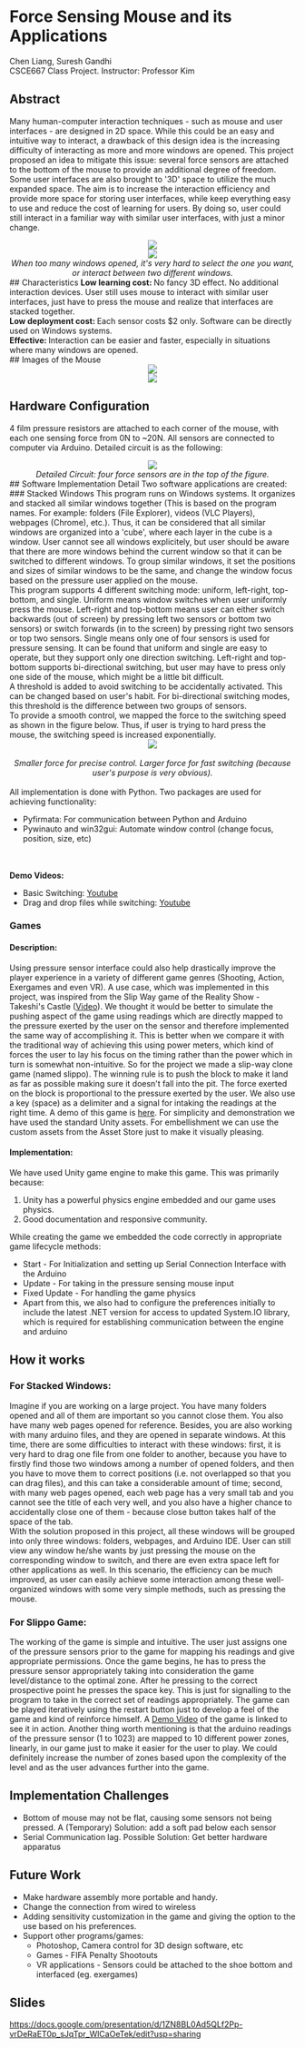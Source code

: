 # Force Sensing Mouse and its Applications
Chen Liang, Suresh Gandhi <br>
CSCE667 Class Project.
Instructor: Professor Kim
## Abstract
Many human-computer interaction techniques - such as mouse and user interfaces - are designed in 2D space. While this could be an easy and intuitive way to interact, a drawback of this design idea is the increasing difficulty of interacting as more and more windows are opened. This project proposed an idea to mitigate this issue: several force sensors are attached to the bottom of the mouse to provide an additional degree of freedom. Some user interfaces are also brought to '3D' space to utilize the much expanded space. The aim is to increase the interaction efficiency and provide more space for storing user interfaces, while keep everything easy to use and reduce the cost of learning for users. By doing so, user could still interact in a familiar way with similar user interfaces, with just a minor change.
<div style="text-align:center">
  <img src="https://liangch0505.github.io/images/c667_Motivation1.png" />
</div>
<div style="text-align:center">
  <img src="https://liangch0505.github.io/images/c667_Motivation2.png" /><br>
  <i>When too many windows opened, it's very hard to select the one you want, or interact between two different windows.</i>
</div>
## Characteristics
<b>Low learning cost: </b>  No fancy 3D effect. No additional interaction devices. User still uses mouse to interact with similar user interfaces, just have to press the mouse and realize that interfaces are stacked together.<br>
<b>Low deployment cost: </b> Each sensor costs $2 only. Software can be directly used on Windows systems.<br>
<b>Effective: </b> Interaction can be easier and faster, especially in situations where many windows are opened.<br>
## Images of the Mouse
<div style="text-align:center">
  <img src="https://liangch0505.github.io/images/c667_Mouse1.jpg" /><br>
  <img src="https://liangch0505.github.io/images/c667_Mouse2.jpg" /><br>
</div>

## Hardware Configuration
4 film pressure resistors are attached to each corner of the mouse, with each one sensing force from 0N to ~20N. All sensors are connected to computer via Arduino. Detailed circuit is as the following:
<div style="text-align:center">
  <img src="https://liangch0505.github.io/images/c667_Circuit.png" /><br>
  <i>Detailed Circuit: four force sensors are in the top of the figure.</i>
</div>
## Software Implementation Detail
Two software applications are created:
### Stacked Windows
This program runs on Windows systems. It organizes and stacked all similar windows together (This is based on the program names. For example: folders (File Explorer), videos (VLC Players), webpages (Chrome), etc.). Thus, it can be considered that all similar windows are organized into a 'cube', where each layer in the cube is a window. User cannot see all windows explicitely, but user should be aware that there are more windows behind the current window so that it can be switched to different windows. To group similar windows, it set the positions and sizes of similar windows to be the same, and change the window focus based on the pressure user applied on the mouse.<br>
This program supports 4 different switching mode: uniform, left-right, top-bottom, and single. Uniform means window switches when user uniformly press the mouse. Left-right and top-bottom means user can either switch backwards (out of screen) by pressing left two sensors or bottom two sensors) or switch forwards (in to the screen) by pressing right two sensors or top two sensors. Single means only one of four sensors is used for pressure sensing. It can be found that uniform and single are easy to operate, but they support only one direction switching. Left-right and top-bottom supports bi-directional switching, but user may have to press only one side of the mouse, which might be a little bit difficult.<br>
A threshold is added to avoid switching to be accidentally activated. This can be changed based on user's habit. For bi-directional switching modes, this threshold is the difference between two groups of sensors.<br>
To provide a smooth control, we mapped the force to the switching speed as shown in the figure below. Thus, if user is trying to hard press the mouse, the switching speed is increased exponentially.<br>
<div style="text-align:center">
  <img src="https://liangch0505.github.io/images/c667_Software_StackedWindows_SwitchingSpeed.png" /><br><br>
  <i>Smaller force for precise control. Larger force for fast switching (because user's purpose is very obvious).</i>
</div>
<br>
All implementation is done with Python. Two packages are used for achieving functionality:

* Pyfirmata: For communication between Python and Arduino
* Pywinauto and win32gui: Automate window control (change focus, position, size, etc)

<br><br>
<b>Demo Videos:</b>

* Basic Switching: [Youtube](https://www.youtube.com/watch?v=yk7EaKMPcWo)
* Drag and drop files while switching: [Youtube](https://www.youtube.com/watch?v=7OA2kFTEiaA)

### Games
#### Description:
Using pressure sensor interface could also help drastically improve the player experience in a variety of different game genres (Shooting, Action, Exergames and even VR). A use case, which was implemented in this project, was inspired from the Slip Way game of the Reality Show - Takeshi's Castle ([Video](https://www.youtube.com/watch?v=TOM-IGaI-7k&t=25s)). We thought it would be better to simulate the pushing aspect of the game using readings which are directly mapped to the pressure exerted by the user on the sensor and therefore implemented the same way of accomplishing it. This is better when we compare it with the traditional way of achieving this using power meters, which kind of forces the user to lay his focus on the timing rather than the power which in turn is somewhat non-intuitive. So for the project we made a slip-way clone game (named slippo). The winning rule is to push the block to make it land as far as possible making sure it doesn't fall into the pit. The force exerted on the block is proportional to the pressure exerted by the user. We also use a key (space) as a delimiter and a signal for intaking the readings at the right time. A demo of this game is [here](https://www.youtube.com/watch?v=cPDtPJsbbAM). For simplicity and demonstration we have used the standard Unity assets. For embellishment we can use the custom assets from the Asset Store just to make it visually pleasing.

#### Implementation:
We have used Unity game engine to make this game. This was primarily because:
1. Unity has a powerful physics engine embedded and our game uses physics.
2. Good documentation and responsive community.


While creating the game we embedded the code correctly in appropriate game lifecycle methods:
* Start - For Initialization  and setting up Serial Connection Interface with the Arduino
* Update - For taking in the pressure sensing mouse input
* Fixed Update - For handling the game physics
* Apart from this, we also had to configure the preferences initially to include the latest .NET version for access to updated System.IO library, which is  required for establishing communication between the engine and arduino


## How it works
### For Stacked Windows:
Imagine if you are working on a large project. You have many folders opened and all of them are important so you cannot close them. You also have many web pages opened for reference. Besides, you are also working with many arduino files, and they are opened in separate windows. At this time, there are some difficulties to interact with these windows: first, it is very hard to drag one file from one folder to another, because you have to firstly find those two windows among a number of opened folders, and then you have to move them to correct positions (i.e. not overlapped so that you can drag files), and this can take a considerable amount of time; second, with many web pages opened, each web page has a very small tab and you cannot see the title of each very well, and you also have a higher chance to accidentally close one of them - because close button takes half of the space of the tab. <br>
With the solution proposed in this project, all these windows will be grouped into only three windows: folders, webpages, and Arduino IDE. User can still view any window he/she wants by just pressing the mouse on the corresponding window to switch, and there are even extra space left for other applications as well. In this scenario, the efficiency can be much improved, as user can easily achieve some interaction among these well-organized windows with some very simple methods, such as pressing the mouse.


### For Slippo Game:
The working of the game is simple and intuitive. The user just assigns one of the pressure sensors prior to the game for mapping his readings and give appropriate permissions. Once the game begins, he has to press the pressure sensor appropriately taking into consideration the game level/distance to the optimal zone. After he pressing to the correct prospective point he presses the space key. This is just for signalling to the program to take in the correct set of readings appropriately. The game can be played iteratively using the restart button just to develop a feel of the game and kind of reinforce himself.
A [Demo Video](https://www.youtube.com/watch?v=cPDtPJsbbAM) of the game is linked to see it in action. Another thing worth mentioning is that the arduino readings of the pressure sensor (1 to 1023) are mapped to 10 different power zones, linearly,  in our game just to make it easier for the user to play. We could definitely increase the number of zones based upon the complexity of the level and as the user advances further into the game.

## Implementation Challenges

* Bottom of mouse may not be flat, causing some sensors not being pressed. A (Temporary) Solution: add a soft pad below each sensor
* Serial Communication lag. Possible Solution: Get better hardware apparatus

## Future Work
* Make hardware assembly more portable and handy.
* Change the connection from wired to wireless 
* Adding sensitivity customization in the game and giving the option to the use based on his preferences.
* Support other programs/games:
  * Photoshop, Camera control for 3D design software, etc
  * Games  - FIFA Penalty Shootouts
  * VR applications - Sensors could be attached to the shoe bottom and interfaced (eg. exergames)

## Slides
https://docs.google.com/presentation/d/1ZN8BL0Ad5QLf2Pp-vrDeRaET0p_sJqTpr_WlCaOeTek/edit?usp=sharing

